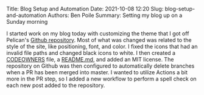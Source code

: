Title: Blog Setup and Automation
Date: 2021-10-08 12:20
Slug: blog-setup-and-automation
Authors: Ben Poile
Summary: Setting my blog up on a Sunday morning

I started work on my blog today with customizing the theme that I got off Pelican's [Github repository](https://github.com/getpelican/pelican-themes/tree/master/cebong).
Most of what was changed was related to the style of the site, like positioning, font, and color. I fixed the icons that had an invalid file paths and changed black 
icons to white. I then created a [CODEOWNERS](https://github.com/poiley/poiley.github.io/blob/master/.github/CODEOWNERS) file, a 
[README.md](https://github.com/poiley/poiley.github.io/blob/master/README.md), and added an MIT license. The repository on Github was then configured to automatically 
delete branches when a PR has been merged into master. I wanted to utilize Actions a bit more in the PR step, so I added a new workflow to perform a spell check on each 
new post added to the repository.
